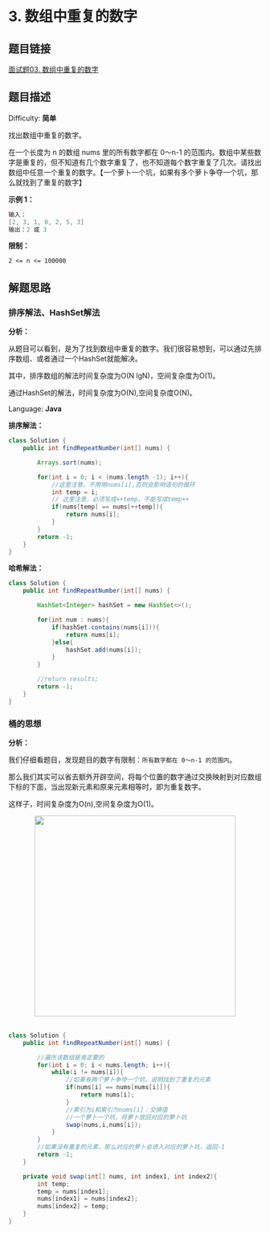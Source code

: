 # 3. 数组中重复的数字

## 题目链接

[面试题03\. 数组中重复的数字](https://leetcode-cn.com/problems/shu-zu-zhong-zhong-fu-de-shu-zi-lcof/)

## 题目描述

Difficulty: **简单**

找出数组中重复的数字。

在一个长度为 n 的数组 nums 里的所有数字都在 0～n-1 的范围内。数组中某些数字是重复的，但不知道有几个数字重复了，也不知道每个数字重复了几次。请找出数组中任意一个重复的数字。【一个萝卜一个坑，如果有多个萝卜争夺一个坑，那么就找到了重复的数字】

**示例 1：**

```java
输入：
[2, 3, 1, 0, 2, 5, 3]
输出：2 或 3
```

**限制：**

`2 <= n <= 100000`

## 解题思路

### 排序解法、HashSet解法

**分析：**

从题目可以看到，是为了找到数组中重复的数字。我们很容易想到，可以通过先排序数组、或者通过一个HashSet就能解决。

其中，排序数组的解法时间复杂度为O(N lgN)，空间复杂度为O(1)。

通过HashSet的解法，时间复杂度为O(N),空间复杂度O(N)。

Language: **Java**

**排序解法：**

```java
class Solution {
    public int findRepeatNumber(int[] nums) {

        Arrays.sort(nums);

        for(int i = 0; i < (nums.length -1); i++){
            //这里注意，不用用nums[i],否则会影响语句的循环
            int temp = i;
            // 这里注意，必须写成++temp，不能写成temp++
            if(nums[temp] == nums[++temp]){
                return nums[i];
            }
        }
        return -1;
    }
}
```

**哈希解法：**

```java
class Solution {
    public int findRepeatNumber(int[] nums) {

        HashSet<Integer> hashSet = new HashSet<>();

        for(int num : nums){
            if(hashSet.contains(nums[i])){
                return nums[i];
            }else{
                hashSet.add(nums[i]);
            }
        }

        //return results;
        return -1;
    }
}
```

### 桶的思想

**分析：**

我们仔细看题目，发现题目的数字有限制：`所有数字都在 0～n-1 的范围内`。

那么我们其实可以省去额外开辟空间，将每个位置的数字通过交换映射到对应数组下标的下面，当出现新元素和原来元素相等时，即为重复数字。

这样子，时间复杂度为O(n),空间复杂度为O(1)。

<div align="center"> <img src="_img/剑指offer03.gif" width="400px"> </div><br>

```java
class Solution {
    public int findRepeatNumber(int[] nums) {

        //遍历该数组是肯定要的
        for(int i = 0; i < nums.length; i++){
            while(i != nums[i]){
                //如果有两个萝卜争夺一个坑，说明找到了重复的元素
                if(nums[i] == nums[nums[i]]){
                    return nums[i];
                }
                //索引为i和索引为nums[i]：交换值
                //一个萝卜一个坑，将萝卜放回对应的萝卜坑
                swap(nums,i,nums[i]);
            }
        }
        //如果没有重复的元素，那么对应的萝卜会进入对应的萝卜坑，返回-1
        return -1;
    }

    private void swap(int[] nums, int index1, int index2){
        int temp;
        temp = nums[index1];
        nums[index1] = nums[index2];
        nums[index2] = temp;
    }
}
```
